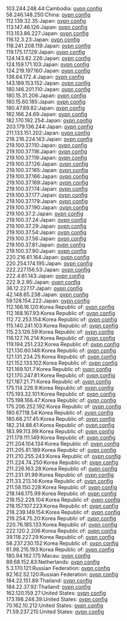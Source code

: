 103.244.248.44:Cambodia: [ovpn config](vpn/103_244_248_44.ovpn)  
58.246.148.250:China: [ovpn config](vpn/58_246_148_250.ovpn)  
112.139.32.35:Japan: [ovpn config](vpn/112_139_32_35.ovpn)  
113.147.46.126:Japan: [ovpn config](vpn/113_147_46_126.ovpn)  
113.153.86.227:Japan: [ovpn config](vpn/113_153_86_227.ovpn)  
116.12.3.23:Japan: [ovpn config](vpn/116_12_3_23.ovpn)  
118.241.208.119:Japan: [ovpn config](vpn/118_241_208_119.ovpn)  
119.175.17.129:Japan: [ovpn config](vpn/119_175_17_129.ovpn)  
124.143.82.226:Japan: [ovpn config](vpn/124_143_82_226.ovpn)  
124.159.171.103:Japan: [ovpn config](vpn/124_159_171_103.ovpn)  
124.219.197.160:Japan: [ovpn config](vpn/124_219_197_160.ovpn)  
138.64.172.4:Japan: [ovpn config](vpn/138_64_172_4.ovpn)  
143.189.153.152:Japan: [ovpn config](vpn/143_189_153_152.ovpn)  
180.146.201.110:Japan: [ovpn config](vpn/180_146_201_110.ovpn)  
180.15.31.206:Japan: [ovpn config](vpn/180_15_31_206.ovpn)  
180.15.60.185:Japan: [ovpn config](vpn/180_15_60_185.ovpn)  
180.47.89.82:Japan: [ovpn config](vpn/180_47_89_82.ovpn)  
182.166.24.69:Japan: [ovpn config](vpn/182_166_24_69.ovpn)  
182.170.192.254:Japan: [ovpn config](vpn/182_170_192_254.ovpn)  
203.179.136.244:Japan: [ovpn config](vpn/203_179_136_244.ovpn)  
211.133.151.202:Japan: [ovpn config](vpn/211_133_151_202.ovpn)  
218.216.224.143:Japan: [ovpn config](vpn/218_216_224_143.ovpn)  
219.100.37.110:Japan: [ovpn config](vpn/219_100_37_110.ovpn)  
219.100.37.118:Japan: [ovpn config](vpn/219_100_37_118.ovpn)  
219.100.37.119:Japan: [ovpn config](vpn/219_100_37_119.ovpn)  
219.100.37.126:Japan: [ovpn config](vpn/219_100_37_126.ovpn)  
219.100.37.165:Japan: [ovpn config](vpn/219_100_37_165.ovpn)  
219.100.37.166:Japan: [ovpn config](vpn/219_100_37_166.ovpn)  
219.100.37.169:Japan: [ovpn config](vpn/219_100_37_169.ovpn)  
219.100.37.174:Japan: [ovpn config](vpn/219_100_37_174.ovpn)  
219.100.37.177:Japan: [ovpn config](vpn/219_100_37_177.ovpn)  
219.100.37.179:Japan: [ovpn config](vpn/219_100_37_179.ovpn)  
219.100.37.190:Japan: [ovpn config](vpn/219_100_37_190.ovpn)  
219.100.37.2:Japan: [ovpn config](vpn/219_100_37_2.ovpn)  
219.100.37.24:Japan: [ovpn config](vpn/219_100_37_24.ovpn)  
219.100.37.29:Japan: [ovpn config](vpn/219_100_37_29.ovpn)  
219.100.37.54:Japan: [ovpn config](vpn/219_100_37_54.ovpn)  
219.100.37.56:Japan: [ovpn config](vpn/219_100_37_56.ovpn)  
219.100.37.81:Japan: [ovpn config](vpn/219_100_37_81.ovpn)  
219.100.37.90:Japan: [ovpn config](vpn/219_100_37_90.ovpn)  
220.216.61.164:Japan: [ovpn config](vpn/220_216_61_164.ovpn)  
220.254.174.195:Japan: [ovpn config](vpn/220_254_174_195.ovpn)  
222.227.156.53:Japan: [ovpn config](vpn/222_227_156_53.ovpn)  
222.4.61.143:Japan: [ovpn config](vpn/222_4_61_143.ovpn)  
222.9.2.95:Japan: [ovpn config](vpn/222_9_2_95.ovpn)  
36.12.227.17:Japan: [ovpn config](vpn/36_12_227_17.ovpn)  
42.148.65.238:Japan: [ovpn config](vpn/42_148_65_238.ovpn)  
59.128.154.222:Japan: [ovpn config](vpn/59_128_154_222.ovpn)  
112.166.16.120:Korea Republic of: [ovpn config](vpn/112_166_16_120.ovpn)  
112.168.167.93:Korea Republic of: [ovpn config](vpn/112_168_167_93.ovpn)  
112.72.253.154:Korea Republic of: [ovpn config](vpn/112_72_253_154.ovpn)  
115.140.241.103:Korea Republic of: [ovpn config](vpn/115_140_241_103.ovpn)  
115.23.126.59:Korea Republic of: [ovpn config](vpn/115_23_126_59.ovpn)  
116.127.76.214:Korea Republic of: [ovpn config](vpn/116_127_76_214.ovpn)  
119.194.251.232:Korea Republic of: [ovpn config](vpn/119_194_251_232.ovpn)  
121.130.60.148:Korea Republic of: [ovpn config](vpn/121_130_60_148.ovpn)  
121.131.234.25:Korea Republic of: [ovpn config](vpn/121_131_234_25.ovpn)  
121.152.133.102:Korea Republic of: [ovpn config](vpn/121_152_133_102.ovpn)  
121.169.101.7:Korea Republic of: [ovpn config](vpn/121_169_101_7.ovpn)  
121.170.247.81:Korea Republic of: [ovpn config](vpn/121_170_247_81.ovpn)  
121.187.21.71:Korea Republic of: [ovpn config](vpn/121_187_21_71.ovpn)  
175.114.226.9:Korea Republic of: [ovpn config](vpn/175_114_226_9.ovpn)  
175.193.32.101:Korea Republic of: [ovpn config](vpn/175_193_32_101.ovpn)  
175.198.166.47:Korea Republic of: [ovpn config](vpn/175_198_166_47.ovpn)  
175.206.252.192:Korea Republic of: [ovpn config](vpn/175_206_252_192.ovpn)  
180.67.118.54:Korea Republic of: [ovpn config](vpn/180_67_118_54.ovpn)  
180.68.217.45:Korea Republic of: [ovpn config](vpn/180_68_217_45.ovpn)  
182.214.88.61:Korea Republic of: [ovpn config](vpn/182_214_88_61.ovpn)  
183.99.113.99:Korea Republic of: [ovpn config](vpn/183_99_113_99.ovpn)  
211.179.111.149:Korea Republic of: [ovpn config](vpn/211_179_111_149.ovpn)  
211.204.104.134:Korea Republic of: [ovpn config](vpn/211_204_104_134.ovpn)  
211.205.81.189:Korea Republic of: [ovpn config](vpn/211_205_81_189.ovpn)  
211.210.255.243:Korea Republic of: [ovpn config](vpn/211_210_255_243.ovpn)  
211.224.74.250:Korea Republic of: [ovpn config](vpn/211_224_74_250.ovpn)  
211.226.163.28:Korea Republic of: [ovpn config](vpn/211_226_163_28.ovpn)  
211.231.91.99:Korea Republic of: [ovpn config](vpn/211_231_91_99.ovpn)  
211.33.213.14:Korea Republic of: [ovpn config](vpn/211_33_213_14.ovpn)  
211.58.150.228:Korea Republic of: [ovpn config](vpn/211_58_150_228.ovpn)  
218.146.175.99:Korea Republic of: [ovpn config](vpn/218_146_175_99.ovpn)  
218.152.228.104:Korea Republic of: [ovpn config](vpn/218_152_228_104.ovpn)  
218.157.107.223:Korea Republic of: [ovpn config](vpn/218_157_107_223.ovpn)  
218.239.149.154:Korea Republic of: [ovpn config](vpn/218_239_149_154.ovpn)  
219.254.75.20:Korea Republic of: [ovpn config](vpn/219_254_75_20.ovpn)  
220.76.185.133:Korea Republic of: [ovpn config](vpn/220_76_185_133.ovpn)  
222.120.2.206:Korea Republic of: [ovpn config](vpn/222_120_2_206.ovpn)  
39.118.227.29:Korea Republic of: [ovpn config](vpn/39_118_227_29.ovpn)  
58.237.230.152:Korea Republic of: [ovpn config](vpn/58_237_230_152.ovpn)  
61.98.215.193:Korea Republic of: [ovpn config](vpn/61_98_215_193.ovpn)  
180.94.162.175:Macau: [ovpn config](vpn/180_94_162_175.ovpn)  
89.68.152.83:Netherlands: [ovpn config](vpn/89_68_152_83.ovpn)  
5.3.170.121:Russian Federation: [ovpn config](vpn/5_3_170_121.ovpn)  
82.162.52.120:Russian Federation: [ovpn config](vpn/82_162_52_120.ovpn)  
184.22.151.89:Thailand: [ovpn config](vpn/184_22_151_89.ovpn)  
184.22.37.92:Thailand: [ovpn config](vpn/184_22_37_92.ovpn)  
162.120.159.27:United States: [ovpn config](vpn/162_120_159_27.ovpn)  
173.198.248.39:United States: [ovpn config](vpn/173_198_248_39.ovpn)  
70.162.10.212:United States: [ovpn config](vpn/70_162_10_212.ovpn)  
71.59.237.215:United States: [ovpn config](vpn/71_59_237_215.ovpn)  
